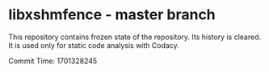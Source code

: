 # libxshmfence - master branch

This repository contains frozen state of the repository.
Its history is cleared. It is used only for static code
analysis with Codacy.

Commit Time: 1701328245